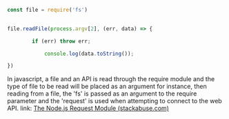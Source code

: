 ```javascript
const file = require('fs')

  
file.readFile(process.argv[2], (err, data) => {

        if (err) throw err;

            console.log(data.toString());

})
```

In javascript, a file and an API is read through the require module and the type of file to be read will be placed as an argument for instance, then reading from a file, the 'fs' is passed as an argument to the require parameter and the 'request' is used when attempting to connect to the web API.
link: [The Node.js Request Module (stackabuse.com)](https://stackabuse.com/the-node-js-request-module/)